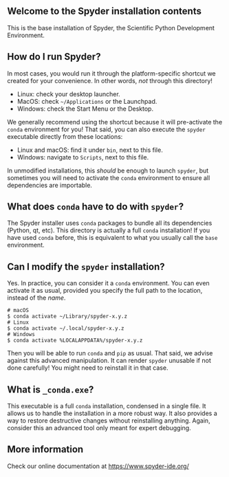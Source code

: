 Welcome to the Spyder installation contents
-------------------------------------------

This is the base installation of Spyder, the Scientific Python Development Environment.

## How do I run Spyder?

In most cases, you would run it through the platform-specific shortcut we created for your
convenience. In other words, _not_ through this directory!

* Linux: check your desktop launcher.
* MacOS: check `~/Applications` or the Launchpad.
* Windows: check the Start Menu or the Desktop.

We generally recommend using the shortcut because it will pre-activate the `conda` environment for
you! That said, you can also execute the `spyder` executable directly from these locations:

* Linux and macOS: find it under `bin`, next to this file.
* Windows: navigate to `Scripts`, next to this file.

In unmodified installations, this _should_ be enough to launch `spyder`, but sometimes you will
need to activate the `conda` environment to ensure all dependencies are importable.

## What does `conda` have to do with `spyder`?

The Spyder installer uses `conda` packages to bundle all its dependencies (Python, qt, etc).
This directory is actually a full `conda` installation! If you have used `conda` before, this
is equivalent to what you usually call the `base` environment.

## Can I modify the `spyder` installation?

Yes. In practice, you can consider it a `conda` environment. You can even activate it as usual,
provided you specify the full path to the location, instead of the _name_.

```
# macOS
$ conda activate ~/Library/spyder-x.y.z
# Linux
$ conda activate ~/.local/spyder-x.y.z
# Windows
$ conda activate %LOCALAPPDATA%/spyder-x.y.z
```

Then you will be able to run `conda` and `pip` as usual. That said, we advise against this advanced
manipulation. It can render `spyder` unusable if not done carefully! You might need to reinstall it
in that case.

## What is `_conda.exe`?

This executable is a full `conda` installation, condensed in a single file. It allows us to handle
the installation in a more robust way. It also provides a way to restore destructive changes without
reinstalling anything. Again, consider this an advanced tool only meant for expert debugging.

## More information

Check our online documentation at https://www.spyder-ide.org/
